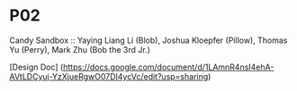 # P02
Candy Sandbox :: Yaying Liang Li (Blob), Joshua Kloepfer (Pillow), Thomas Yu (Perry), Mark Zhu (Bob the 3rd Jr.)

[Design Doc] (https://docs.google.com/document/d/1LAmnR4nsI4ehA-AVtLDCyuj-YzXjueRgwO07DI4ycVc/edit?usp=sharing)
